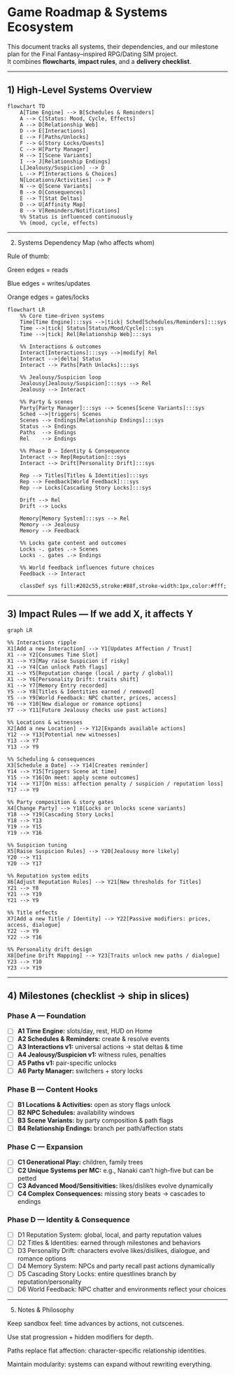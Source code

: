 # Game Roadmap & Systems Ecosystem

This document tracks all systems, their dependencies, and our milestone plan for the Final Fantasy–inspired RPG/Dating SIM project.  
It combines **flowcharts**, **impact rules**, and a **delivery checklist**.

---

## 1) High-Level Systems Overview
```mermaid
flowchart TD
    A[Time Engine] --> B[Schedules & Reminders]
    A --> C[Status: Mood, Cycle, Effects]
    A --> D[Relationship Web]
    D --> E[Interactions]
    E --> F[Paths/Unlocks]
    F --> G[Story Locks/Quests]
    C --> H[Party Manager]
    H --> I[Scene Variants]
    I --> J[Relationship Endings]
    L[Jealousy/Suspicion] --> D
    L --> P[Interactions & Choices]
    N[Locations/Activities] --> P
    N --> Q[Scene Variants]
    B --> O[Consequences]
    E --> T[Stat Deltas]
    D --> U[Affinity Map]
    B --> V[Reminders/Notifications]
    %% Status is influenced continuously
    %% (mood, cycle, effects)
```

---

2) Systems Dependency Map (who affects whom)

Rule of thumb:

Green edges = reads

Blue edges = writes/updates

Orange edges = gates/locks

```mermaid
flowchart LR
    %% Core time-driven systems
    Time[Time Engine]:::sys -->|tick| Sched[Schedules/Reminders]:::sys
    Time -->|tick| Status[Status/Mood/Cycle]:::sys
    Time -->|tick| Rel[Relationship Web]:::sys

    %% Interactions & outcomes
    Interact[Interactions]:::sys -->|modify| Rel
    Interact -->|delta| Status
    Interact --> Paths[Path Unlocks]:::sys

    %% Jealousy/Suspicion loop
    Jealousy[Jealousy/Suspicion]:::sys --> Rel
    Jealousy --> Interact

    %% Party & scenes
    Party[Party Manager]:::sys --> Scenes[Scene Variants]:::sys
    Sched -->|triggers| Scenes
    Scenes --> Endings[Relationship Endings]:::sys
    Status --> Endings
    Paths  --> Endings
    Rel    --> Endings

    %% Phase D — Identity & Consequence
    Interact --> Rep[Reputation]:::sys
    Interact --> Drift[Personality Drift]:::sys

    Rep --> Titles[Titles & Identities]:::sys
    Rep --> Feedback[World Feedback]:::sys
    Rep --> Locks[Cascading Story Locks]:::sys

    Drift --> Rel
    Drift --> Locks

    Memory[Memory System]:::sys --> Rel
    Memory --> Jealousy
    Memory --> Feedback

    %% Locks gate content and outcomes
    Locks -. gates .-> Scenes
    Locks -. gates .-> Endings

    %% World feedback influences future choices
    Feedback --> Interact

    classDef sys fill:#202c55,stroke:#88f,stroke-width:1px,color:#fff;
```

---

## 3) Impact Rules — If we add X, it affects Y

```mermaid
graph LR

%% Interactions ripple
X1[Add a new Interaction] --> Y1[Updates Affection / Trust]
X1 --> Y2[Consumes Time Slot]
X1 --> Y3[May raise Suspicion if risky]
X1 --> Y4[Can unlock Path flags]
X1 --> Y5[Reputation change (local / party / global)]
X1 --> Y6[Personality Drift: traits shift]
X1 --> Y7[Memory Entry recorded]
Y5 --> Y8[Titles & Identities earned / removed]
Y5 --> Y9[World Feedback: NPC chatter, prices, access]
Y6 --> Y10[New dialogue or romance options]
Y7 --> Y11[Future Jealousy checks use past actions]

%% Locations & witnesses
X2[Add a new Location] --> Y12[Expands available actions]
Y12 --> Y13[Potential new witnesses]
Y13 --> Y7
Y13 --> Y9

%% Scheduling & consequences
X3[Schedule a Date] --> Y14[Creates reminder]
Y14 --> Y15[Triggers Scene at time]
Y15 --> Y16[On meet: apply scene outcomes]
Y14 --> Y17[On miss: affection penalty / suspicion / reputation loss]
Y17 --> Y9

%% Party composition & story gates
X4[Change Party] --> Y18[Locks or Unlocks scene variants]
Y18 --> Y19[Cascading Story Locks]
Y18 --> Y13
Y19 --> Y15
Y19 --> Y16

%% Suspicion tuning
X5[Raise Suspicion Rules] --> Y20[Jealousy more likely]
Y20 --> Y11
Y20 --> Y17

%% Reputation system edits
X6[Adjust Reputation Rules] --> Y21[New thresholds for Titles]
Y21 --> Y8
Y21 --> Y19
Y21 --> Y9

%% Title effects
X7[Add a new Title / Identity] --> Y22[Passive modifiers: prices, access, dialogue]
Y22 --> Y9
Y22 --> Y16

%% Personality drift design
X8[Define Drift Mapping] --> Y23[Traits unlock new paths / dialogue]
Y23 --> Y10
Y23 --> Y19
```

---

## 4) Milestones (checklist → ship in slices)

### Phase A — Foundation
- [ ] **A1 Time Engine:** slots/day, rest, HUD on Home
- [ ] **A2 Schedules & Reminders:** create & resolve events
- [ ] **A3 Interactions v1:** universal actions → stat deltas & time
- [ ] **A4 Jealousy/Suspicion v1:** witness rules, penalties
- [ ] **A5 Paths v1:** pair-specific unlocks
- [ ] **A6 Party Manager:** switchers + story locks

### Phase B — Content Hooks
- [ ] **B1 Locations & Activities:** open as story flags unlock
- [ ] **B2 NPC Schedules:** availability windows
- [ ] **B3 Scene Variants:** by party composition & path flags
- [ ] **B4 Relationship Endings:** branch per path/affection stats

### Phase C — Expansion
- [ ] **C1 Generational Play:** children, family trees
- [ ] **C2 Unique Systems per MC:** e.g., Nanaki can’t high-five but can be petted
- [ ] **C3 Advanced Mood/Sensitivities:** likes/dislikes evolve dynamically
- [ ] **C4 Complex Consequences:** missing story beats → cascades to endings

### Phase D — Identity & Consequence
- [ ] D1 Reputation System: global, local, and party reputation values
- [ ] D2 Titles & Identities: earned through milestones and behaviors
- [ ] D3 Personality Drift: characters evolve likes/dislikes, dialogue, and romance options
- [ ] D4 Memory System: NPCs and party recall past actions dynamically
- [ ] D5 Cascading Story Locks: entire questlines branch by reputation/personality
- [ ] D6 World Feedback: NPC chatter and environments reflect your choices

---

5) Notes & Philosophy

Keep sandbox feel: time advances by actions, not cutscenes.

Use stat progression + hidden modifiers for depth.

Paths replace flat affection: character-specific relationship identities.

Maintain modularity: systems can expand without rewriting everything.
